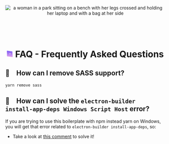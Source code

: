 <p align="center">
  <img src="./images/faq.svg" alt="a woman in a park sitting on a bench with her legs crossed and holding her laptop and with a bag at her side" width="60%" />
</p>

<br />
<br />
<br />

<h1 align="center"><img src="./images/bullet.svg" width="20" /> FAQ - Frequently Asked Questions</h1>

## 🤔 How can I remove SASS support?
```bash
yarn remove sass 
```

## 🤔 How can I solve the `electron-builder install-app-deps Windows Script Host` error?
If you are trying to use this boilerplate with npm instead yarn on Windows, you will get that error related to `electron-builder install-app-deps`, so:
- Take a look at [this comment](https://github.com/ficonsulting/RInno/issues/44#issuecomment-992299431) to solve it!
